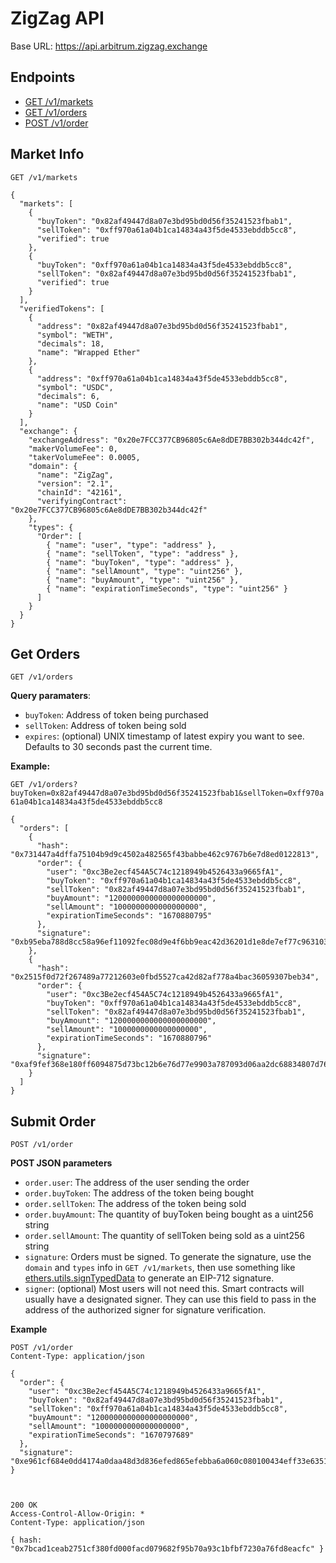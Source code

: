 # ZigZag API

Base URL: https://api.arbitrum.zigzag.exchange

## Endpoints

* [GET /v1/markets](#market-info)
* [GET /v1/orders](#get-orders)
* [POST /v1/order](#submit-order)

## Market Info

`GET /v1/markets`

```
{
  "markets": [
    {
      "buyToken": "0x82af49447d8a07e3bd95bd0d56f35241523fbab1",
      "sellToken": "0xff970a61a04b1ca14834a43f5de4533ebddb5cc8",
      "verified": true
    },
    {
      "buyToken": "0xff970a61a04b1ca14834a43f5de4533ebddb5cc8",
      "sellToken": "0x82af49447d8a07e3bd95bd0d56f35241523fbab1",
      "verified": true
    }
  ],
  "verifiedTokens": [
    {
      "address": "0x82af49447d8a07e3bd95bd0d56f35241523fbab1",
      "symbol": "WETH",
      "decimals": 18,
      "name": "Wrapped Ether"
    },
    {
      "address": "0xff970a61a04b1ca14834a43f5de4533ebddb5cc8",
      "symbol": "USDC",
      "decimals": 6,
      "name": "USD Coin"
    }
  ],
  "exchange": {
    "exchangeAddress": "0x20e7FCC377CB96805c6Ae8dDE7BB302b344dc42f",
    "makerVolumeFee": 0,
    "takerVolumeFee": 0.0005,
    "domain": {
      "name": "ZigZag",
      "version": "2.1",
      "chainId": "42161",
      "verifyingContract": "0x20e7FCC377CB96805c6Ae8dDE7BB302b344dc42f"
    },
    "types": {
      "Order": [
        { "name": "user", "type": "address" },
        { "name": "sellToken", "type": "address" },
        { "name": "buyToken", "type": "address" },
        { "name": "sellAmount", "type": "uint256" },
        { "name": "buyAmount", "type": "uint256" },
        { "name": "expirationTimeSeconds", "type": "uint256" }
      ]
    }
  }
}
```

## Get Orders

`GET /v1/orders`

**Query paramaters**:

* `buyToken`: Address of token being purchased   
* `sellToken`: Address of token being sold   
* `expires`: (optional) UNIX timestamp of latest expiry you want to see. Defaults to 30 seconds past the current time.    

**Example:**

`GET /v1/orders?buyToken=0x82af49447d8a07e3bd95bd0d56f35241523fbab1&sellToken=0xff970a61a04b1ca14834a43f5de4533ebddb5cc8`

```
{
  "orders": [
    {
      "hash": "0x731447a4dffa75104b9d9c4502a482565f43babbe462c9767b6e7d8ed0122813",
      "order": {
        "user": "0xc3Be2ecf454A5C74c1218949b4526433a9665fA1",
        "buyToken": "0xff970a61a04b1ca14834a43f5de4533ebddb5cc8",
        "sellToken": "0x82af49447d8a07e3bd95bd0d56f35241523fbab1",
        "buyAmount": "1200000000000000000000",
        "sellAmount": "1000000000000000000",
        "expirationTimeSeconds": "1670880795"
      },
      "signature": "0xb95eba788d8cc58a96ef11092fec08d9e4f6bb9eac42d36201d1e8de7ef77c963103d5e04ced61116a0bb302288000265e663dfce60b471727a7bcea8c0904e31c"
    },
    {
      "hash": "0x2515f0d72f267489a77212603e0fbd5527ca42d82af778a4bac36059307beb34",
      "order": {
        "user": "0xc3Be2ecf454A5C74c1218949b4526433a9665fA1",
        "buyToken": "0xff970a61a04b1ca14834a43f5de4533ebddb5cc8",
        "sellToken": "0x82af49447d8a07e3bd95bd0d56f35241523fbab1",
        "buyAmount": "1200000000000000000000",
        "sellAmount": "1000000000000000000",
        "expirationTimeSeconds": "1670880796"
      },
      "signature": "0xaf9fef368e180ff6094875d73bc12b6e76d77e9903a787093d06aa2dc68834807d76b17788ebca21ef127ab15e42de6476255c919e840fe5c842cb1aa946c2d51c"
    }
  ]
}
```


## Submit Order

`POST /v1/order`

**POST JSON parameters**

* `order.user`: The address of the user sending the order     
* `order.buyToken`: The address of the token being bought     
* `order.sellToken`: The address of the token being sold     
* `order.buyAmount`: The quantity of buyToken being bought as a uint256 string    
* `order.sellAmount`: The quantity of sellToken being sold as a uint256 string    
* `signature`: Orders must be signed. To generate the signature, use the `domain` and `types` info in `GET /v1/markets`, then use something like [ethers.utils.signTypedData](https://docs.ethers.org/v5/api/signer/#Signer-signTypedData) to generate an EIP-712 signature.     
* `signer`: (optional) Most users will not need this. Smart contracts will usually have a designated signer. They can use this field to pass in the address of the authorized signer for signature verification.   

**Example**

```
POST /v1/order
Content-Type: application/json

{
  "order": {
    "user": "0xc3Be2ecf454A5C74c1218949b4526433a9665fA1",
    "buyToken": "0x82af49447d8a07e3bd95bd0d56f35241523fbab1",
    "sellToken": "0xff970a61a04b1ca14834a43f5de4533ebddb5cc8",
    "buyAmount": "1200000000000000000000",
    "sellAmount": "1000000000000000000",
    "expirationTimeSeconds": "1670797689"
  },
  "signature": "0xe961cf684e0dd4174a0daa48d3d836efed865efebba6a060c080100434eff33e635193154ce4f8857a66068e37eb8c6b92ef65eb4e6c27260034caf58b06c9f61c"
}



200 OK
Access-Control-Allow-Origin: *
Content-Type: application/json

{ hash: "0x7bcad1ceab2751cf380fd000facd079682f95b70a93c1bfbf7230a76fd8eacfc" }
```

